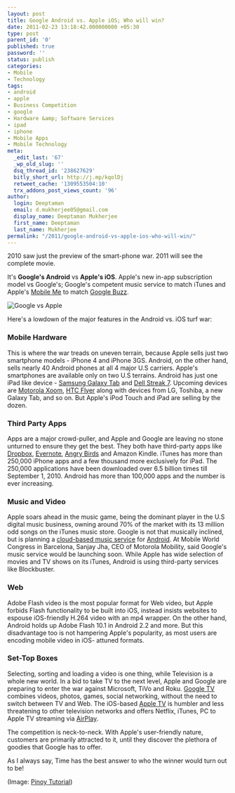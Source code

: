 ```yaml
---
layout: post
title: Google Android vs. Apple iOS; Who will win?
date: 2011-02-23 13:18:42.000000000 +05:30
type: post
parent_id: '0'
published: true
password: ''
status: publish
categories:
- Mobile
- Technology
tags:
- android
- apple
- Business Competition
- google
- Hardware &amp; Software Services
- ipad
- iphone
- Mobile Apps
- Mobile Technology
meta:
  _edit_last: '67'
  _wp_old_slug: ''
  dsq_thread_id: '238627629'
  bitly_short_url: http://j.mp/kqolDj
  retweet_cache: '1309553504:10'
  trx_addons_post_views_count: '96'
author:
  login: Deeptaman
  email: d.mukherjee05@gmail.com
  display_name: Deeptaman Mukherjee
  first_name: Deeptaman
  last_name: Mukherjee
permalink: "/2011/google-android-vs-apple-ios-who-will-win/"
---
```

<p>2010 saw just the preview of the smart-phone war. 2011 will see the complete movie.</p>
<p>It's <strong>Google's Android</strong> vs <strong>Apple's iOS</strong>. Apple's new in-app subscription model vs Google's; Google's competent music service to match iTunes and Apple's <a href="http://www.apple.com/mobileme/">Mobile Me</a> to match <a href="http://www.google.com/buzz">Google Buzz</a>.</p>

<p><img src="/static/2011/02/google-apple.jpg" alt="Google vs Apple" /></p>
<p>Here's a lowdown of the major features in the Android vs. iOS turf war:</p>
<h3>Mobile Hardware</h3>
<p>This is where the war treads on uneven terrain, because Apple sells just two smartphone models - iPhone 4 and iPhone 3GS. Android, on the other hand, sells nearly 40 Android phones at all 4 major U.S carriers. Apple's smartphones are available only on two U.S terrains. Android has just one iPad like device - <a href="http://www.pcworld.com/article/210376/samsungs_galaxy_tab_tmobile_version_elegant_promising_android_tablet.html">Samsung Galaxy Tab</a> and <a href="http://www.engadget.com/2011/01/31/dell-streak-7-review/">Dell Streak 7</a>. Upcoming devices are <a href="http://www.techradar.com/news/mobile-computing/motorola-xoom-vs-ipad-vs-playbook-924569">Motorola Xoom</a>, <a href="http://www.pcworld.com/article/219659/htc_flyer_gets_official.html">HTC Flyer</a> along with devices from LG, Toshiba, a new Galaxy Tab, and so on. But Apple's iPod Touch and iPad are selling by the dozen. </p>
<h3>Third Party Apps</h3>
<p>Apps are a major crowd-puller, and Apple and Google are leaving no stone unturned to ensure they get the best. They both have third-party apps like <a href="http://www.dropbox.com/">Dropbox</a>, <a href="http://www.evernote.com/">Evernote</a>, <a href="http://angrybirds.com/">Angry Birds</a> and Amazon Kindle. iTunes has more than 250,000 iPhone apps and a few thousand more exclusively for iPad. The 250,000 applications have been downloaded over 6.5 billion times till September 1, 2010. Android has more than 100,000 apps and the number is ever increasing. </p>
<h3>Music and Video</h3>
<p>Apple soars ahead in the music game, being the dominant player in the U.S digital music business, owning around 70% of the market with its 13 million odd songs on the iTunes music store. Google is not that musically inclined, but is planning a <a href="http://www.pcworld.com/article/204973/google_music_may_be_a_smash_hit_for_android.html">cloud-based music service</a> for <a href="http://www.android.com/">Android</a>. At Mobile World Congress in Barcelona, Sanjay Jha, CEO of Motorola Mobility, said Google's music service would be launching soon. While Apple has wide selection of movies and TV shows on its iTunes, Android is using third-party services like Blockbuster.</p>
<h3>Web</h3>
<p>Adobe Flash video is the most popular format for Web video, but Apple forbids Flash functionality to be built into iOS, instead insists websites to espouse iOS-friendly H.264 video with an mp4 wrapper. On the other hand, Android holds up Adobe Flash 10.1 in Android 2.2 and more. But this disadvantage too is not hampering Apple's popularity, as most users are encoding mobile video in iOS- attuned formats. </p>
<h3>Set-Top Boxes</h3>
<p>Selecting, sorting and loading a video is one thing, while Television is a whole new world. In a bid to take TV to the next level, Apple and Google are preparing to enter the war against Microsoft, TiVo and Roku. <a href="http://www.google.com/tv/features.html">Google TV</a> combines videos, photos, games, social networking, without the need to switch between TV and Web. The iOS-based <a href="http://www.apple.com/appletv/">Apple TV</a> is humbler and less threatening to other television networks and offers Netflix, iTunes, PC to Apple TV streaming via <a href="http://www.apple.com/itunes/airplay/">AirPlay</a>. </p>
<p>The competition is neck-to-neck. With Apple's user-friendly nature, customers are primarily attracted to it, until they discover the plethora of goodies that Google has to offer. </p>
<p>As I always say, Time has the best answer to who the winner would turn out to be!</p>
<p>(Image: <a href="http://pinoytutorial.com/techtorial/apple-vs-google-review-steve-jobs-vs-eric-schmidt-news-review/">Pinoy Tutorial</a>)</p>
